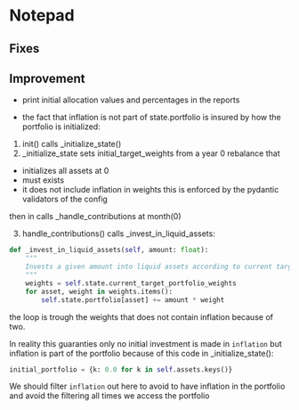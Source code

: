 # Notepad

## Fixes

## Improvement

- print initial allocation values and percentages in the reports

- the fact that inflation is not part of state.portfolio is insured by how the portfolio is initialized:

1. init() calls \_initialize_state()
2. \_initialize_state sets initial_target_weights from a year 0 rebalance that

- initializes all assets at 0
- must exists
- it does not include inflation in weights
  this is enforced by the pydantic validators of the config

then in calls \_handle_contributions at month(0)

3. handle_contributions() calls \_invest_in_liquid_assets:

```python
def _invest_in_liquid_assets(self, amount: float):
    """
    Invests a given amount into liquid assets according to current target weights.
    """
    weights = self.state.current_target_portfolio_weights
    for asset, weight in weights.items():
        self.state.portfolio[asset] += amount * weight

```

the loop is trough the weights that does not contain inflation because of two.

In reality this guaranties only no initial investment is made in `inflation` but inflation is part of the portfolio because of this code in \_initialize_state():

```python
initial_portfolio = {k: 0.0 for k in self.assets.keys()}
```

We should filter `inflation` out here to avoid to have inflation in the portfolio and avoid the
filtering all times we access the portfolio
